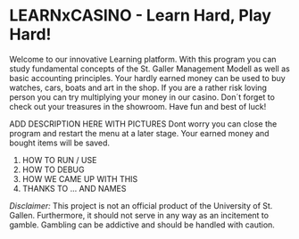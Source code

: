 # LEARNxCASINO - Learn Hard, Play Hard!

Welcome to our innovative Learning platform. With this program you can study fundamental concepts of the St. Galler Management Modell as well as basic accounting principles. Your hardly earned money can be used to buy watches, cars, boats and art in the shop. If you are a rather risk loving person you can try multiplying your money in our casino. Don´t forget to check out your treasures in the showroom. Have fun and best of luck!


ADD DESCRIPTION HERE WITH PICTURES
Dont worry you can close the program and restart the menu at a later stage. Your earned money and bought items will be saved. 

1. HOW TO RUN / USE
2. HOW TO DEBUG
3. HOW WE CAME UP WITH THIS
4. THANKS TO ... AND NAMES

*Disclaimer:* This project is not an official product of the University of St. Gallen. Furthermore, it should not serve in any way as an incitement to gamble. 
Gambling can be addictive and should be handled with caution. 
